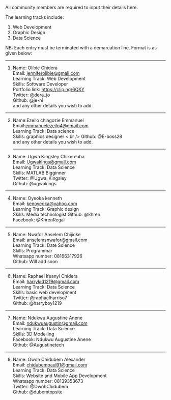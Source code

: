 All community members are required to input their details here.

The learning tracks include:

1. Web Development
2. Graphic Design
3. Data Science

NB: Each entry must be terminated with a demarcation line.
Format is as given below:

-------------------------------------------------
1. Name: Olibie Chidera <br />
   Email: jenniferolibie@gmail.com <br />
   Learning Track: Web Development <br />
   Skills: Software Developer <br />
   Portfolio link: https://clip.ng/6QXY <br />
   Twitter: @dera_jo <br />
   Github: @je-ni <br />
   and any other details you wish to add. <br />

-----------------------------------------------
2. Name:Ezeilo chiagozie Emmanuel <br />
   Email:emmanuelezeilo4@gmail.com <br />
   Learning Track: Data science <br />
   Skills: graphics designer < br />
   Github: @E-boss28 <br />
   and any  other details you wish to add. <br />
   
   -------------------------------------------------
 3. Name: Ugwa Kingsley Chikereuba <br />
   Email: Ugwakings@gmail.com <br />
   Learning Track: Data Science <br />
   Skills: MATLAB Bigginner <br />
   Twitter: @Ugwa_Kingsley <br />
   Github: @ugwakings <br />

-----------------------------------------------
  4. Name: Oyeoka kenneth<br />
   Email: kenoyeoka@yahoo.com <br />
   Learning Track: Graphic design <br />
   Skills: Media technologist
   Github: @khren <br />
   Facebook: @KhrenRegal <br />

-----------------------------------------------
5. Name: Nwafor Anselem Chijioke<br/>
   Email: anselemsnwafor@gmail.com<br/>
   Learning Track: Date Science<br/>
   Skills: Programmar<br/>
   Whatsapp number: 08166317926<br/>
   Github: Will add soon
   
-----------------------------------------------
6. Name: Raphael Ifeanyi Chidera <br />
   Email: harrykid1219@gmail.com <br />
   Learning Track: Data Science <br />
   Skills: basic web development <br />
   Twitter: @raphaelharriso7 <br />
   Github: @harryboy1219 <br />
   
-----------------------------------------------
7. Name: Ndukwu Augustine Anene <br />
   Email: ndukwuaugustin@gmail.com <br />
   Learning Track: Data Science <br />
   Skills: 3D Modelling <br />
   Facebook: Ndukwu Augustine Anene <br />
   Github: @Augustinetech <br />

------------------------------------------------
8. Name: Owoh Chidubem Alexander <br />
   Email: chidubempaul91@gmail.com <br />
   Learning Track: Data Science <br />
   Skills: Website and Mobile App Development <br />
   Whatsapp number: 08139353673<br/>
   Twitter: @OwohChidubem <br />
   Github: @dubemtopsite <br />